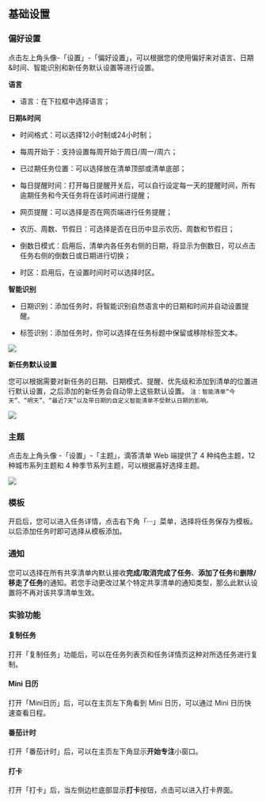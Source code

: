 ## 基础设置

### 偏好设置

点击左上角头像-「设置」-「偏好设置」，可以根据您的使用偏好来对语言、日期&时间、智能识别和新任务默认设置等进行设置。

**语言**
* 语言：在下拉框中选择语言；

**日期&时间**
* 时间格式：可以选择12小时制或24小时制；

* 每周开始于：支持设置每周开始于周日/周一/周六；

* 已过期任务位置：可以选择放在清单顶部或清单底部；

* 每日提醒时间：打开每日提醒开关后，可以自行设定每一天的提醒时间，所有逾期任务和今天任务将在该时间进行提醒；
	
* 网页提醒：可以选择是否在网页端进行任务提醒；

* 农历、周数、节假日：可选择是否在日历中显示农历、周数和节假日；

* 倒数日模式：启用后，清单内各任务右侧的日期，将显示为倒数日，可以点击任务右侧的倒数日或日期进行切换；

* 时区：启用后，在设置时间时可以选择时区。

**智能识别**

* 日期识别：添加任务时，将智能识别自然语言中的日期和时间并自动设置提醒。

* 标签识别：添加任务时，你可以选择在任务标题中保留或移除标签文本。

![](../images/web/persetting.png)

**新任务默认设置**

您可以根据需要对新任务的日期、日期模式、提醒、优先级和添加到清单的位置进行默认设置，之后添加的新任务会自动带上这些默认设置。
 `注：智能清单“今天”、“明天”、“最近7天”以及带日期的自定义智能清单不受默认日期的影响。`

![](../images/web/1.1.7.png)

### 主题

点击左上角头像 -「设置」-「主题」，滴答清单 Web 端提供了 4 种纯色主题，12 种城市系列主题和 4 种季节系列主题，可以根据喜好选择主题。

![](../images/web/skin.png)

### 模板
开启后，您可以进入任务详情，点击右下角「···」菜单，选择将任务保存为模板。以后添加任务时即可选择从模板添加。

### 通知

您可以选择在所有共享清单内默认接收**完成/取消完成了任务**、**添加了任务**和**删除/移走了任务**的通知。若您手动更改过某个特定共享清单的通知类型，那么此默认设置将不再对该共享清单生效。

### 实验功能

#### 复制任务

打开「复制任务」功能后，可以在任务列表页和任务详情页这种对所选任务进行复制。

#### Mini 日历

打开「Mini日历」后，可以在主页左下角看到 Mini 日历，可以通过 Mini 日历快速查看日程。

#### 番茄计时

打开「番茄计时」后，可以在主页左下角显示**开始专注**小窗口。

#### 打卡

打开「打卡」后，当左侧边栏底部显示**打卡**按钮，点击可以进入打卡界面。


